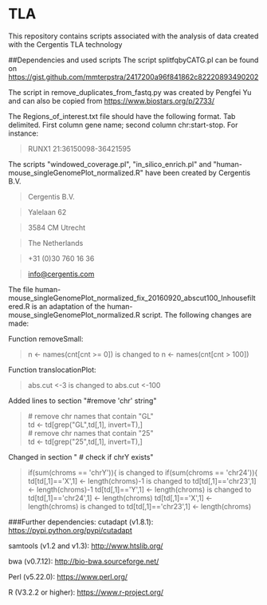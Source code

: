 # TLA
This repository contains scripts associated with the analysis of data created with the Cergentis TLA technology

##Dependencies and used scripts
The script splitfqbyCATG.pl can be found on https://gist.github.com/mmterpstra/2417200a96f841862c82220893490202

The script in remove_duplicates_from_fastq.py was created by Pengfei Yu and can also be copied from https://www.biostars.org/p/2733/

The Regions_of_interest.txt file should have the following format. Tab delimited. First column gene name; second column chr:start-stop. For instance: 

> RUNX1   21:36150098-36421595

The scripts "windowed_coverage.pl", "in_silico_enrich.pl" and "human-mouse_singleGenomePlot_normalized.R" have been created by Cergentis B.V.

> Cergentis B.V.

> Yalelaan 62

> 3584 CM Utrecht

> The Netherlands

> +31 (0)30 760 16 36

> info@cergentis.com

The file human-mouse_singleGenomePlot_normalized_fix_20160920_abscut100_Inhousefiltered.R is an adaptation of the human-mouse_singleGenomePlot_normalized.R script. The following changes are made:

Function removeSmall: 
> n <- names(cnt[cnt >= 0])        		is changed to          	n <- names(cnt[cnt > 100])

Function translocationPlot: 
> abs.cut <-3       						is changed to  		   	abs.cut <-100        

Added lines to section "#remove 'chr' string"
> \# remove chr names that contain "GL"                                                            
> td <- td[grep("GL",td[,1], invert=T),]                                                         
> \# remove chr names that contain "25"                                                         
> td <- td[grep("25",td[,1], invert=T),]                                                       

Changed in section "	# check if chrY exists"
> if(sum(chroms == 'chrY')){          	is changed to     		if(sum(chroms == 'chr24')){     
> td[td[,1]=='X',1] <- length(chroms)-1	is changed to			td[td[,1]=='chr23',1] <- length(chroms)-1
> td[td[,1]=='Y',1] <- length(chroms)		is changed to			td[td[,1]=='chr24',1] <- length(chroms)
> td[td[,1]=='X',1] <- length(chroms)		is changed to			td[td[,1]=='chr23',1] <- length(chroms)


###Further dependencies: 
cutadapt (v1.8.1): https://pypi.python.org/pypi/cutadapt

samtools (v1.2 and v1.3): http://www.htslib.org/

bwa (v0.7.12): http://bio-bwa.sourceforge.net/

Perl (v5.22.0): https://www.perl.org/

R (V3.2.2 or higher): https://www.r-project.org/
